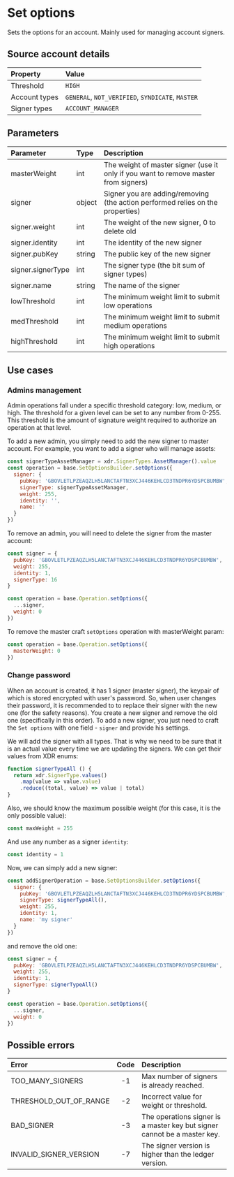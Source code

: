 # Set options

Sets the options for an account. Mainly used for managing account signers.

## Source account details

| Property | Value |
| :--- | :--- |
| Threshold | `HIGH` |
| Account types | `GENERAL`, `NOT_VERIFIED`, `SYNDICATE`, `MASTER` |
| Signer types | `ACCOUNT_MANAGER` |

## Parameters

| Parameter | Type | Description |
| :--- | :--- | :--- |
| masterWeight | int | The weight of master signer \(use it only if you want to remove master from signers\) |
| signer | object | Signer you are adding/removing \(the action performed relies on the properties\) |
| signer.weight | int | The weight of the new signer, 0 to delete old |
| signer.identity | int | The identity of the new signer |
| signer.pubKey | string | The public key of the new signer |
| signer.signerType | int | The signer type \(the bit sum of signer types\) |
| signer.name | string | The name of the signer |
| lowThreshold | int | The minimum weight limit to submit low operations |
| medThreshold | int | The minimum weight limit to submit medium operations |
| highThreshold | int | The minimum weight limit to submit high operations |

## Use cases

### Admins management

Admin operations fall under a specific threshold category: low, medium, or high. The threshold for a given level can be set to any number from 0-255. This threshold is the amount of signature weight required to authorize an operation at that level.

To add a new admin, you simply need to add the new signer to master account. For example, you want to add a signer who will manage assets:

```javascript
const signerTypeAssetManager = xdr.SignerTypes.AssetManager().value
const operation = base.SetOptionsBuilder.setOptions({
  signer: {
    pubKey: 'GBOVLETLPZEAQZLH5LANCTAFTN3XCJ446KEHLCD3TNDPR6YDSPCBUMBW',
    signerType: signerTypeAssetManager,
    weight: 255,
    identity: '',
    name: ''
  }
})
```

To remove an admin, you will need to delete the signer from the master account:

```javascript
const signer = {
  pubKey: 'GBOVLETLPZEAQZLH5LANCTAFTN3XCJ446KEHLCD3TNDPR6YDSPCBUMBW',
  weight: 255,
  identity: 1,
  signerType: 16
}

const operation = base.Operation.setOptions({
  ...signer,
  weight: 0
})
```

To remove the master craft `setOptions` operation with masterWeight param:

```javascript
const operation = base.Operation.setOptions({
  masterWeight: 0
})
```

### Change password

When an account is created, it has 1 signer \(master signer\), the keypair of which is stored encrypted with user's password. So, when user changes their password, it is recommended to to replace their signer with the new one \(for the safety reasons\). You create a new signer and remove the old one \(specifically in this order\). To add a new signer, you just need to craft the `Set options` with one field - `signer` and provide his settings.

We will add the signer with all types. That is why we need to be sure that it is an actual value every time we are updating the signers. We can get their values from XDR enums:

```javascript
function signerTypeAll () {
  return xdr.SignerType.values()
    .map(value => value.value)
    .reduce((total, value) => value | total)
}
```

Also, we should know the maximum possible weight \(for this case, it is the only possible value\):

```javascript
const maxWeight = 255
```

And use any number as a signer `identity`:

```javascript
const identity = 1
```

Now, we can simply add a new signer:

```javascript
const addSignerOperation = base.SetOptionsBuilder.setOptions({
  signer: {
    pubKey: 'GBOVLETLPZEAQZLH5LANCTAFTN3XCJ446KEHLCD3TNDPR6YDSPCBUMBW',
    signerType: signerTypeAll(),
    weight: 255,
    identity: 1,
    name: 'my signer'
  }
})
```

and remove the old one:

```javascript
const signer = {
  pubKey: 'GBOVLETLPZEAQZLH5LANCTAFTN3XCJ446KEHLCD3TNDPR6YDSPCBUMBW',
  weight: 255,
  identity: 1,
  signerType: signerTypeAll()
}

const operation = base.Operation.setOptions({
  ...signer,
  weight: 0
})
```

## Possible errors

| Error | Code | Description |
| :--- | :---: | :--- |
| TOO\_MANY\_SIGNERS | -1 | Max number of signers is already reached. |
| THRESHOLD\_OUT\_OF\_RANGE | -2 | Incorrect value for weight or threshold. |
| BAD\_SIGNER | -3 | The operations signer is a master key but signer cannot be a master key. |
| INVALID\_SIGNER\_VERSION | -7 | The signer version is higher than the ledger version. |

